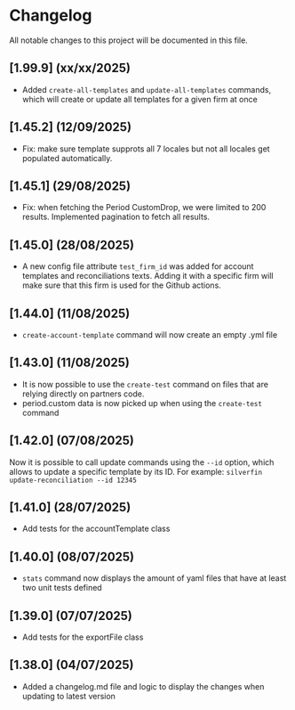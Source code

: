 # Changelog

All notable changes to this project will be documented in this file.

## [1.99.9] (xx/xx/2025)
- Added `create-all-templates` and `update-all-templates` commands, which will create or update all templates for a given firm at once

## [1.45.2] (12/09/2025)
- Fix: make sure template supprots all 7 locales but not all locales get populated automatically.

## [1.45.1] (29/08/2025)
- Fix: when fetching the Period CustomDrop, we were limited to 200 results. Implemented pagination to fetch all results.

## [1.45.0] (28/08/2025)
- A new config file attribute `test_firm_id` was added for account templates and reconciliations texts.
Adding it with a specific firm will make sure that this firm is used for the Github actions. 

## [1.44.0] (11/08/2025)
- `create-account-template` command will now create an empty .yml file

## [1.43.0] (11/08/2025)
- It is now possible to use the `create-test` command on files that are relying directly on partners code.
- period.custom data is now picked up when using the `create-test` command

## [1.42.0] (07/08/2025)
Now it is possible to call update commands using the `--id` option, which allows to update a specific template by its ID.
For example: `silverfin update-reconciliation --id 12345`

## [1.41.0] (28/07/2025)
- Add tests for the accountTemplate class

## [1.40.0] (08/07/2025)
- `stats` command now displays the amount of yaml files that have at least two unit tests defined

## [1.39.0] (07/07/2025)
- Add tests for the exportFile class

## [1.38.0] (04/07/2025)
- Added a changelog.md file and logic to display the changes when updating to latest version
